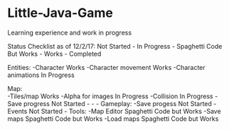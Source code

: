 # Little-Java-Game
Learning experience and work in progress

Status Checklist as of 12/2/17:
Not Started - In Progress - Spaghetti Code But Works - Works - Completed

Entities:
	-Character				Works
	-Character movement			Works
	-Character animations			In Progress
	
Map:	
	-Tiles/map				Works
	-Alpha for images			In Progress
	-Collision				In Progress
	-Save progress				Not Started
	-
	-
	-
Gameplay:
	-Save progess				Not Started
	-Events					Not Started
	-
Tools:
	-Map Editor				Spaghetti Code but Works
	-Save maps				Spaghetti Code but Works
	-Load maps				Spaghetti Code but Works
	





